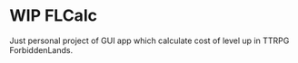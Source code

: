 # WIP FLCalc
Just personal project of GUI app which calculate cost of level up in TTRPG ForbiddenLands.
